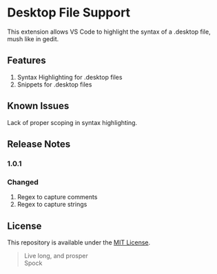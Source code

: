 # Desktop File Support

This extension allows VS Code to highlight the syntax of a .desktop file, mush like in gedit.

## Features

1. Syntax Highlighting for .desktop files
2. Snippets for .desktop files

## Known Issues

Lack of proper scoping in syntax highlighting.

## Release Notes

### 1.0.1

### Changed

1. Regex to capture comments
2. Regex to capture strings

## License

This repository is available under the [MIT License](LICENSE).

> Live long, and prosper  
> Spock
